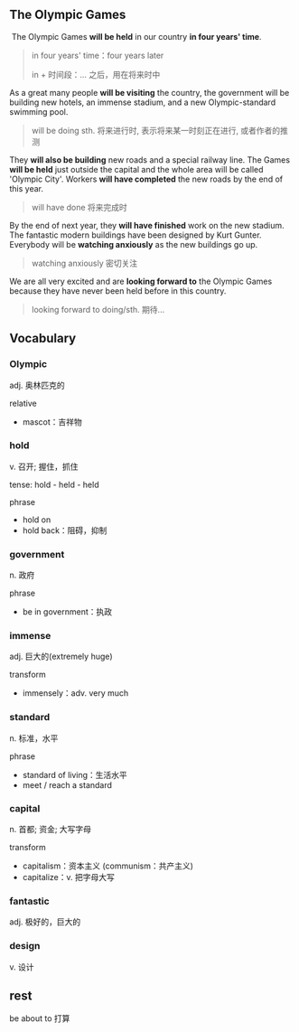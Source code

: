 ## The Olympic Games

​	The Olympic Games **will be held** in our country **in four years' time**. 

> in four years' time：four years later
>
> in + 时间段：… 之后，用在将来时中

As a great many people **will be visiting** the country, the government will be building new hotels, an immense stadium, and a new Olympic-standard swimming pool. 

> will be doing sth. 将来进行时, 表示将来某一时刻正在进行, 或者作者的推测

They **will also be building** new roads and a special railway line. The Games **will be held** just outside the capital and the whole area will be called 'Olympic City'. Workers **will have completed** the new roads by the end of this year. 

> will have done 将来完成时

By the end of next year, they **will have finished** work on the new stadium. The fantastic modern buildings have been designed by Kurt Gunter. Everybody will be **watching anxiously** as the new buildings go up. 

> watching anxiously 密切关注

We are all very excited and are **looking forward to** the Olympic Games because they have never been held before in this country.

> looking forward to doing/sth. 期待...

## Vocabulary

### Olympic

adj. 奥林匹克的

relative

* mascot：吉祥物

### hold

v. 召开; 握住，抓住

tense: hold - held - held

phrase

* hold on
* hold back：阻碍，抑制

### government

n. 政府

phrase

* be in government：执政

### immense

adj. 巨大的(extremely huge)

transform

* immensely：adv. very much

### standard

n. 标准，水平

phrase

* standard of living：生活水平
* meet / reach a standard

### capital

n. 首都; 资金; 大写字母

transform

* capitalism：资本主义 (communism：共产主义)
* capitalize：v. 把字母大写

### fantastic

adj. 极好的，巨大的

### design

v. 设计

## rest

be about to 打算